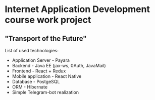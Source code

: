 # Internet Application Development course work project

## "Transport of the Future"

List of used technologies:
* Application Server - Payara
* Backend - Java EE (jax-ws, 0Auth, JavaMail)
* Frontend - React + Redux
* Mobile application - React Native
* Database - PostgeSQL
* ORM - Hibernate
* Simple Telegram-bot realization
